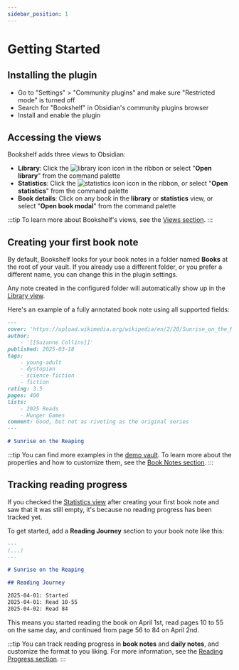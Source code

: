```yaml
---
sidebar_position: 1
---
```


# Getting Started

## Installing the plugin

- Go to "Settings" > "Community plugins" and make sure "Restricted mode" is turned off
- Search for "Bookshelf" in Obsidian's community plugins browser
- Install and enable the plugin

## Accessing the views

Bookshelf adds three views to Obsidian:

- **Library**: Click the ![library icon](/img/library-big.svg) icon in the ribbon or select "**Open library**" from the
  command palette
- **Statistics**: Click the ![statistics icon](/img/chart-spline.svg) icon in the ribbon, or select
  "**Open statistics**" from the command palette
- **Book details**: Click on any book in the **library** or **statistics** view, or select "**Open book modal**" from
  the command palette

:::tip
To learn more about Bookshelf's views, see the [Views section](views.md).
:::

## Creating your first book note

By default, Bookshelf looks for your book notes in a folder named **Books** at the root of your vault.
If you already use a different folder, or you prefer a different name, you can change this in the plugin settings.

Any note created in the configured folder will automatically show up in the [Library view](views.md#library).

Here's an example of a fully annotated book note using all supported fields:

```markdown title="Books/Sunrise on the Reaping.md"
---
cover: 'https://upload.wikimedia.org/wikipedia/en/2/20/Sunrise_on_the_Reaping_book_cover.jpg'
author:
    - '[[Suzanne Collins]]'
published: 2025-03-18
tags:
    - young-adult
    - dystopian
    - science-fiction
    - fiction
rating: 3.5
pages: 400
lists:
    - 2025 Reads
    - Hunger Games
comment: Good, but not as riveting as the original series
---

# Sunrise on the Reaping
```

:::tip
You can find more examples in
the [demo vault](https://github.com/weph/obsidian-bookshelf/tree/main/resources/demo-vault).
To learn more about the properties and how to customize them, see the [Book Notes section](book-notes.mdx).
:::

## Tracking reading progress

If you checked the [Statistics view](views.md#statistics) after creating your first book note and saw that it was still
empty, it's because no reading progress has been tracked yet.

To get started, add a **Reading Journey** section to your book note like this:

```markdown title="Books/Sunrise on the Reaping.md"
---
(...)
---

# Sunrise on the Reaping

## Reading Journey

2025-04-01: Started
2025-04-01: Read 10-55
2025-04-02: Read 84
```

This means you started reading the book on April 1st, read pages 10 to 55 on the same day, and continued from page 56
to 84 on April 2nd.

:::tip
You can track reading progress in **book notes** and **daily notes**, and customize the format to you liking. For more
information, see the [Reading Progress section](reading-progress.md).
:::
